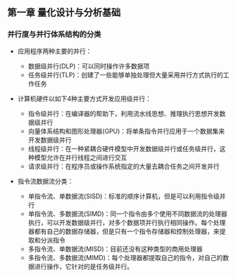 ## 第一章 量化设计与分析基础

### 并行度与并行体系结构的分类
* 应用程序两种主要的并行：
    * 数据级并行(DLP)：可以同时操作许多数据项
    * 任务级并行(TLP)：创建了一些能够单独处理但大量采用并行方式执行的工作任务

* 计算机硬件以如下4种主要方式开发应用级并行：
    * 指令级并行：在编译器的帮助下，利用流水线思想、推理执行思想开发数据级并行
    * 向量体系结构和图形处理器(GPU)：将单条指令并行应用于一个数据集来开发数据级并行
    * 线程级并行：在一种紧耦合硬件模型中开发数据级并行或任务级并行，这种模型允许在并行线程之间进行交互
    * 请求级并行：在程序员或操作系统指定的大量去耦合任务之间开发并行

* 指令流数据流分类：
    * 单指令流、单数据流(SISD)：标准的顺序计算机，但是可以利用指令级并行
    * 单指令流、多数据流(SIMD)：同一个指令由多个使用不同数据流的处理器执行，可以开发数据级并行，对多个数据项并行执行相同操作。每个处理器都有自己的数据存储器，但是只有一个指令存储器和控制处理器，来提取和分派指令
    * 多指令流、单数据流(MISD)：目前还没有这种类型的商用处理器
    * 多指令流、多数据流(MIMD)：每个处理器都提取自己的指令，对自己的数据进行操作，它针对的是任务级并行。